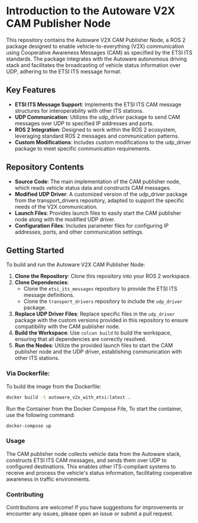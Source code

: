 # Introduction to the Autoware V2X CAM Publisher Node

This repository contains the Autoware V2X CAM Publisher Node, a ROS 2 package designed to enable vehicle-to-everything (V2X) communication using Cooperative Awareness Messages (CAM) as specified by the ETSI ITS standards. The package integrates with the Autoware autonomous driving stack and facilitates the broadcasting of vehicle status information over UDP, adhering to the ETSI ITS message format.

## Key Features

- **ETSI ITS Message Support**: Implements the ETSI ITS CAM message structures for interoperability with other ITS stations.
- **UDP Communication**: Utilizes the udp_driver package to send CAM messages over UDP to specified IP addresses and ports.
- **ROS 2 Integration**: Designed to work within the ROS 2 ecosystem, leveraging standard ROS 2 messages and communication patterns.
- **Custom Modifications**: Includes custom modifications to the udp_driver package to meet specific communication requirements.

## Repository Contents

- **Source Code**: The main implementation of the CAM publisher node, which reads vehicle status data and constructs CAM messages.
- **Modified UDP Driver**: A customized version of the udp_driver package from the transport_drivers repository, adapted to support the specific needs of the V2X communication.
- **Launch Files**: Provides launch files to easily start the CAM publisher node along with the modified UDP driver.
- **Configuration Files**: Includes parameter files for configuring IP addresses, ports, and other communication settings.

## Getting Started

To build and run the Autoware V2X CAM Publisher Node:

1. **Clone the Repository**: Clone this repository into your ROS 2 workspace.
2. **Clone Dependencies**:
   - Clone the `etsi_its_messages` repository to provide the ETSI ITS message definitions.
   - Clone the `transport_drivers` repository to include the `udp_driver` package.
3. **Replace UDP Driver Files**: Replace specific files in the `udp_driver` package with the custom versions provided in this repository to ensure compatibility with the CAM publisher node.
4. **Build the Workspace**: Use `colcon build` to build the workspace, ensuring that all dependencies are correctly resolved.
5. **Run the Nodes**: Utilize the provided launch files to start the CAM publisher node and the UDP driver, establishing communication with other ITS stations.

### Via Dockerfile:

To build the image from the Dockerfile:

```bash
docker build -t autoware_v2x_with_etsi:latest .
```

Run the Container from the Docker Compose File, To start the container, use the following command:

```bash
docker-compose up
```


### Usage

The CAM publisher node collects vehicle data from the Autoware stack, constructs ETSI ITS CAM messages, and sends them over UDP to configured destinations. This enables other ITS-compliant systems to receive and process the vehicle's status information, facilitating cooperative awareness in traffic environments.

### Contributing

Contributions are welcome! If you have suggestions for improvements or encounter any issues, please open an issue or submit a pull request.
